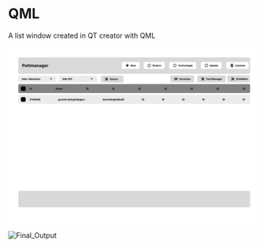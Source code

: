 # QML
A list window created in QT creator with QML

 ![Figma_layout](Layout_figma.png)



  ![Final_Output](Final_layout(1).png)

